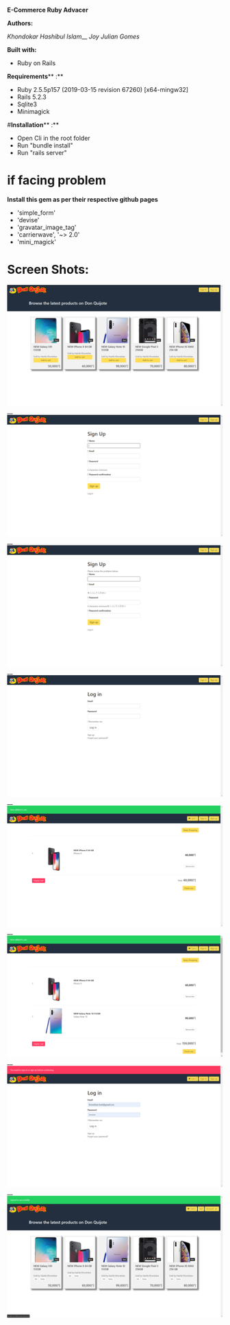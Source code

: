 **E-Commerce Ruby Advacer**

**Authors:**

_Khondokar Hashibul Islam___
_Joy Julian Gomes_



**Built with:**

- Ruby on Rails

**Requirements**** :**

- Ruby 2.5.5p157 (2019-03-15 revision 67260) [x64-mingw32]
- Rails 5.2.3
- Sqlite3
- Minimagick

#**Installation**** :**

- Open Cli in the root folder
- Run "bundle install"
- Run "rails server"
#

# if facing problem
  **Install this gem as per their respective github pages**
  - 'simple_form'
  - 'devise'
  - 'gravatar_image_tag'
  - 'carrierwave', '~> 2.0'
  - 'mini_magick'
#


# Screen Shots:

![](screenshots/1.index.png)__
![](screenshots/2.Registration.png)__
![](screenshots/3.Registration.png)__
![](screenshots/4.Login.png)__
![](screenshots/5.ItemAddedToCart.png)__
![](screenshots/6.ItemAddedToCart.png)__
![](screenshots/7.CheckOutError.png)__
![](screenshots/8.OrderPlaced.png)

#